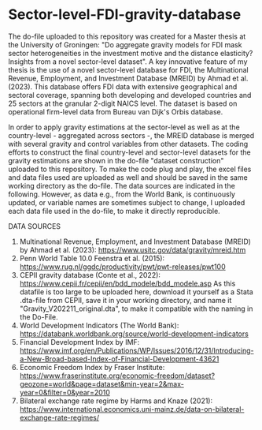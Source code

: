 # Sector-level-FDI-gravity-database
The do-file uploaded to this repository was created for a Master thesis at the University of Groningen: "Do aggregate gravity models for FDI mask sector heterogeneities in the investment motive and the distance elasticity? Insights from a novel sector-level dataset". 
A key innovative feature of my thesis is the use of a novel sector-level database for FDI, the Multinational Revenue, Employment, and Investment Database (MREID) by Ahmad et al. (2023). This database offers FDI data with extensive geographical and sectoral coverage, spanning both developing and developed countries and 25 sectors at the granular 2-digit NAICS level. The dataset is based on operational firm-level data from Bureau van Dijk's Orbis database.

In order to apply gravity estimations at the sector-level as well as at the country-level - aggregated across sectors -, the MREID database is merged with several gravity and control variables from other datasets. The coding efforts to construct the final country-level and sector-level datasets for the gravity estimations are shown in the do-file "dataset construction" uploaded to this repository. To make the code plug and play, the excel files and data files used are uploaded as well and should be saved in the same working directory as the do-file. The data sources are indicated in the following. However, as data e.g., from the World Bank, is continuously updated, or variable names are sometimes subject to change, I uploaded each data file used in the do-file, to make it directly reproducible. 

DATA SOURCES

1. Multinational Revenue, Employment, and Investment Database (MREID) by Ahmad et al. (2023): https://www.usitc.gov/data/gravity/mreid.htm
2. Penn World Table 10.0 Feenstra et al. (2015): https://www.rug.nl/ggdc/productivity/pwt/pwt-releases/pwt100
3. CEPII gravity database (Conte et al., 2022):  https://www.cepii.fr/cepii/en/bdd_modele/bdd_modele.asp
As this datafile is too large to be uploaded here, download it yourself as a Stata .dta-file from CEPII, save it in your working directory, and name it "Gravity_V202211_original.dta", to make it compatible with the naming in the Do-File.
5. World Development Indicators  (The World Bank): https://databank.worldbank.org/source/world-development-indicators
4. Financial Development Index by IMF: https://www.imf.org/en/Publications/WP/Issues/2016/12/31/Introducing-a-New-Broad-based-Index-of-Financial-Development-43621
5. Economic Freedom Index by Fraser Institute: https://www.fraserinstitute.org/economic-freedom/dataset?geozone=world&page=dataset&min-year=2&max-year=0&filter=0&year=2010
6. Bilateral exchange rate regime by Harms and Knaze (2021): https://www.international.economics.uni-mainz.de/data-on-bilateral-exchange-rate-regimes/ 
